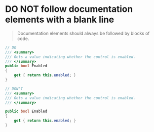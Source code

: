 # **DO NOT** follow documentation elements with a blank line

> Documentation elements should always be followed by blocks of code.  

``` csharp
// DO
/// <summary>
/// Gets a value indicating whether the control is enabled.
/// </summary>
public bool Enabled
{
    get { return this.enabled; }
}
```

``` csharp
// DON'T
/// <summary>
/// Gets a value indicating whether the control is enabled.
/// </summary>

public bool Enabled
{
    get { return this.enabled; }
}
```

